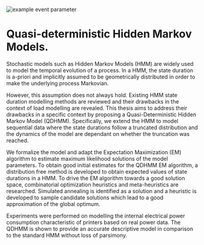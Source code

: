 ![example event parameter](https://github.com/github/docs/actions/workflows/main.yml/badge.svg?event=push)

# Quasi-deterministic Hidden Markov Models.

Stochastic models such as Hidden Markov Models (HMM) are widely used to model the
temporal evolution of a process. In a HMM, the state duration is a-priori and implicitly
assumed to be geometrically distributed in order to make the underlying process Markovian.

However, this assumption does not always hold. Existing HMM state duration modelling
methods are reviewed and their drawbacks in the context of load modelling are revealed.
This thesis aims to address their drawbacks in a specific context by proposing a
Quasi-Deterministic Hidden Markov Model (QDHMM). Specifically, we extend the HMM to
model sequential data where the state durations follow a truncated distribution and the
dynamics of the model are dependant on whether the truncation was reached.

We formalize the model and adapt the Expectation Maximization (EM) algorithm to
estimate maximum likelihood solutions of the model parameters. To obtain good initial
estimates for the QDHMM EM algorithm, a distribution free method is developed to obtain
expected values of state durations in a HMM. To drive the EM algorithm towards a good
solution space, combinatorial optimization heuristics and meta-heuristics are researched.
Simulated annealing is identified as a solution and a heuristic is developed to sample
candidate solutions which lead to a good approximation of the global optimum.

Experiments were performed on modelling the internal electrical power consumption
characteristic of printers based on real power data. The QDHMM is shown to provide an
accurate descriptive model in comparison to the standard HMM without loss of parsimony.
